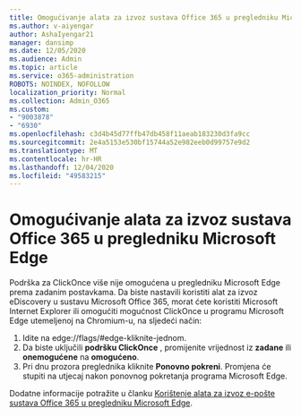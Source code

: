 ```yaml
---
title: Omogućivanje alata za izvoz sustava Office 365 u pregledniku Microsoft Edge
ms.author: v-aiyengar
author: AshaIyengar21
manager: dansimp
ms.date: 12/05/2020
ms.audience: Admin
ms.topic: article
ms.service: o365-administration
ROBOTS: NOINDEX, NOFOLLOW
localization_priority: Normal
ms.collection: Admin_O365
ms.custom:
- "9003878"
- "6930"
ms.openlocfilehash: c3d4b45d77ffb47db458f11aeab183230d3fa9cc
ms.sourcegitcommit: 2e4a5153e530bf15744a52e982eeb0d99757e9d2
ms.translationtype: MT
ms.contentlocale: hr-HR
ms.lasthandoff: 12/04/2020
ms.locfileid: "49583215"
---
```

# <a name="enable-office-365-ediscovery-export-tool-in-microsoft-edge"></a>Omogućivanje alata za izvoz sustava Office 365 u pregledniku Microsoft Edge

Podrška za ClickOnce više nije omogućena u pregledniku Microsoft Edge prema zadanim postavkama. Da biste nastavili koristiti alat za izvoz eDiscovery u sustavu Microsoft Office 365, morat ćete koristiti Microsoft Internet Explorer ili omogućiti mogućnost ClickOnce u programu Microsoft Edge utemeljenoj na Chromium-u, na sljedeći način:

1. Idite na edge://flags/#edge-kliknite-jednom.
1. Da biste uključili **podršku ClickOnce** , promijenite vrijednost iz **zadane** ili **onemogućene** na **omogućeno**.
1. Pri dnu prozora preglednika kliknite **Ponovno pokreni**. Promjena će stupiti na utjecaj nakon ponovnog pokretanja programa Microsoft Edge.

Dodatne informacije potražite u članku [Korištenje alata za izvoz e-pošte sustava Office 365 u pregledniku Microsoft Edge](https://go.microsoft.com/fwlink/?linkid=2111611).
